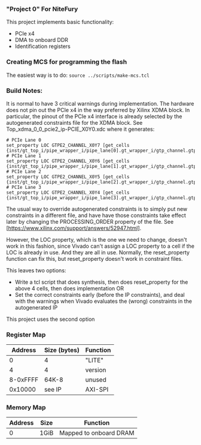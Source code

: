 ### "Project 0" For NiteFury

This project implements basic functionality:

- PCIe x4
- DMA to onboard DDR
- Identification registers

### Creating MCS for programming the flash

The easiest way is to do: `source ../scripts/make-mcs.tcl`

### Build Notes:

It is normal to have 3 critical warnings during implementation. The hardware does not pin out the PCIe x4 in the way preferred by Xilinx XDMA block.
In particular, the pinout of the PCIe x4 interface is already selected by the autogenerated constraints file for the XDMA block.
See Top_xdma_0_0_pcie2_ip-PCIE_X0Y0.xdc where it generates:
```
# PCIe Lane 0
set_property LOC GTPE2_CHANNEL_X0Y7 [get_cells {inst/gt_top_i/pipe_wrapper_i/pipe_lane[0].gt_wrapper_i/gtp_channel.gtpe2_channel_i}]
# PCIe Lane 1
set_property LOC GTPE2_CHANNEL_X0Y6 [get_cells {inst/gt_top_i/pipe_wrapper_i/pipe_lane[1].gt_wrapper_i/gtp_channel.gtpe2_channel_i}]
# PCIe Lane 2
set_property LOC GTPE2_CHANNEL_X0Y5 [get_cells {inst/gt_top_i/pipe_wrapper_i/pipe_lane[2].gt_wrapper_i/gtp_channel.gtpe2_channel_i}]
# PCIe Lane 3
set_property LOC GTPE2_CHANNEL_X0Y4 [get_cells {inst/gt_top_i/pipe_wrapper_i/pipe_lane[3].gt_wrapper_i/gtp_channel.gtpe2_channel_i}]
```

The usual way to override autogenerated constraints is to simply put new constraints in a different file, and have have those constraints take effect later
by changing the PROCESSING_ORDER property of the file. See [https://www.xilinx.com/support/answers/52947.html].

However, the LOC property, which is the one we need to change, doesn't work in this fashion, since Vivado can't assign a LOC property to a cell
if the LOC is already in use. And they are all in use. Normally, the reset_property function can fix this, but reset_property doesn't work in constraint files.

This leaves two options:
- Write a tcl script that does synthesis, then does reset_property for the above 4 cells, then does implementation
OR
- Set the correct constraints early (before the IP constraints), and deal with the warnings when Vivado evaluates the (wrong) constraints in the autogenerated IP

This project uses the second option

### Register Map

| Address  | Size (bytes) | Function  |
| ---      | ---          | ---       |
| 0        |  4           | "LITE"    |
| 4        |  4           | version   |
| 8-0xFFFF | 64K-8        | unused    |
| 0x10000  | see IP       | AXI-SPI   |

### Memory Map
| Address  | Size  | Function               |
| ---      | ---   | ---                    |
| 0        |  1GiB | Mapped to onboard DRAM |




